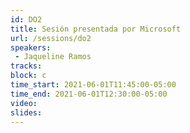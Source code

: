 ```yaml
---
id: DO2
title: Sesión presentada por Microsoft
url: /sessions/do2
speakers:
 - Jaqueline Ramos
tracks:
block: c
time_start: 2021-06-01T11:45:00-05:00
time_end: 2021-06-01T12:30:00-05:00
video:
slides:
---
```




